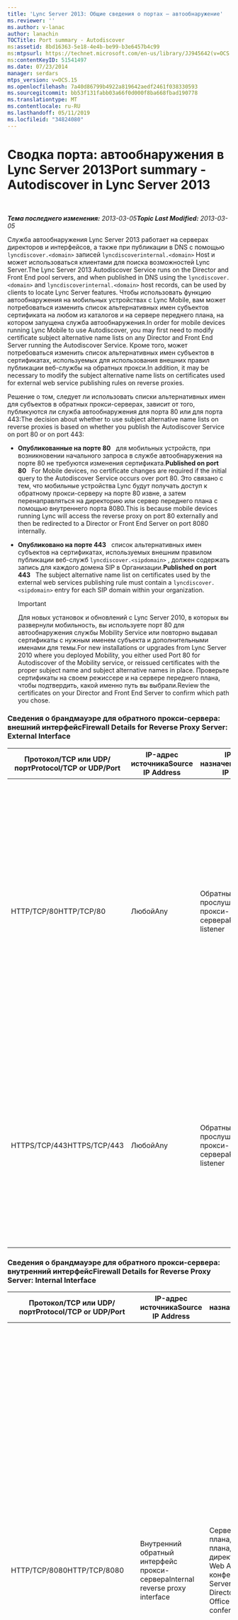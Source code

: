 ```yaml
---
title: 'Lync Server 2013: Общие сведения о портах — автообнаружение'
ms.reviewer: ''
ms.author: v-lanac
author: lanachin
TOCTitle: Port summary - Autodiscover
ms:assetid: 8bd16363-5e18-4e4b-be99-b3e6457b4c99
ms:mtpsurl: https://technet.microsoft.com/en-us/library/JJ945642(v=OCS.15)
ms:contentKeyID: 51541497
ms.date: 07/23/2014
manager: serdars
mtps_version: v=OCS.15
ms.openlocfilehash: 7a40d86799b4922a819642aedf2461f038330593
ms.sourcegitcommit: bb53f131fabb03a66f0d000f8ba668fbad190778
ms.translationtype: MT
ms.contentlocale: ru-RU
ms.lasthandoff: 05/11/2019
ms.locfileid: "34824080"
---
```

<div data-xmlns="http://www.w3.org/1999/xhtml">

<div class="topic" data-xmlns="http://www.w3.org/1999/xhtml" data-msxsl="urn:schemas-microsoft-com:xslt" data-cs="http://msdn.microsoft.com/en-us/">

<div data-asp="http://msdn2.microsoft.com/asp">

# <a name="port-summary---autodiscover-in-lync-server-2013"></a><span data-ttu-id="ee289-102">Сводка порта: автообнаружения в Lync Server 2013</span><span class="sxs-lookup"><span data-stu-id="ee289-102">Port summary - Autodiscover in Lync Server 2013</span></span>

</div>

<div id="mainSection">

<div id="mainBody">

<span> </span>

<span data-ttu-id="ee289-103">_**Тема последнего изменения:** 2013-03-05_</span><span class="sxs-lookup"><span data-stu-id="ee289-103">_**Topic Last Modified:** 2013-03-05_</span></span>

<span data-ttu-id="ee289-104">Служба автообнаружения Lync Server 2013 работает на серверах директоров и интерфейсов, а также при публикации в DNS с помощью `lyncdiscover.<domain>` записей `lyncdiscoverinternal.<domain>` Host и может использоваться клиентами для поиска возможностей Lync Server.</span><span class="sxs-lookup"><span data-stu-id="ee289-104">The Lync Server 2013 Autodiscover Service runs on the Director and Front End pool servers, and when published in DNS using the `lyncdiscover.<domain>` and `lyncdiscoverinternal.<domain>` host records, can be used by clients to locate Lync Server features.</span></span> <span data-ttu-id="ee289-105">Чтобы использовать функцию автообнаружения на мобильных устройствах с Lync Mobile, вам может потребоваться изменить список альтернативных имен субъектов сертификата на любом из каталогов и на сервере переднего плана, на котором запущена служба автообнаружения.</span><span class="sxs-lookup"><span data-stu-id="ee289-105">In order for mobile devices running Lync Mobile to use Autodiscover, you may first need to modify certificate subject alternative name lists on any Director and Front End Server running the Autodiscover Service.</span></span> <span data-ttu-id="ee289-106">Кроме того, может потребоваться изменить список альтернативных имен субъектов в сертификатах, используемых для использования внешних правил публикации веб-службы на обратных прокси.</span><span class="sxs-lookup"><span data-stu-id="ee289-106">In addition, it may be necessary to modify the subject alternative name lists on certificates used for external web service publishing rules on reverse proxies.</span></span>

<span data-ttu-id="ee289-107">Решение о том, следует ли использовать списки альтернативных имен для субъектов в обратных прокси-серверах, зависит от того, публикуются ли служба автообнаружения для порта 80 или для порта 443:</span><span class="sxs-lookup"><span data-stu-id="ee289-107">The decision about whether to use subject alternative name lists on reverse proxies is based on whether you publish the Autodiscover Service on port 80 or on port 443:</span></span>

  - <span data-ttu-id="ee289-108">**Опубликованные на порте 80**   для мобильных устройств, при возникновении начального запроса в службе автообнаружения на порте 80 не требуются изменения сертификата.</span><span class="sxs-lookup"><span data-stu-id="ee289-108">**Published on port 80**   For Mobile devices, no certificate changes are required if the initial query to the Autodiscover Service occurs over port 80.</span></span> <span data-ttu-id="ee289-109">Это связано с тем, что мобильные устройства Lync будут получать доступ к обратному прокси-серверу на порте 80 извне, а затем перенаправляться на директорию или сервер переднего плана с помощью внутреннего порта 8080.</span><span class="sxs-lookup"><span data-stu-id="ee289-109">This is because mobile devices running Lync will access the reverse proxy on port 80 externally and then be redirected to a Director or Front End Server on port 8080 internally.</span></span>

  - <span data-ttu-id="ee289-110">**Опубликовано на порте 443**   список альтернативных имен субъектов на сертификатах, используемых внешним правилом публикации веб-служб `lyncdiscover.<sipdomain>` , должен содержать запись для каждого домена SIP в Организации.</span><span class="sxs-lookup"><span data-stu-id="ee289-110">**Published on port 443**   The subject alternative name list on certificates used by the external web services publishing rule must contain a `lyncdiscover.<sipdomain>` entry for each SIP domain within your organization.</span></span>
    
    <div>
    

    > [!IMPORTANT]  
    > <span data-ttu-id="ee289-111">Для новых установок и обновлений с Lync Server 2010, в которых вы развернули мобильность, вы используете порт 80 для автообнаружения службы Mobility Service или повторно выдавал сертификаты с нужным именем субъекта и дополнительными именами для темы.</span><span class="sxs-lookup"><span data-stu-id="ee289-111">For new installations or upgrades from Lync Server 2010 where you deployed Mobility, you either used Port 80 for Autodiscover of the Mobility service, or reissued certificates with the proper subject name and subject alternative names in place.</span></span> <span data-ttu-id="ee289-112">Проверьте сертификаты на своем режиссере и на сервере переднего плана, чтобы подтвердить, какой именно путь вы выбрали.</span><span class="sxs-lookup"><span data-stu-id="ee289-112">Review the certificates on your Director and Front End Server to confirm which path you chose.</span></span>

    
    </div>

### <a name="firewall-details-for-reverse-proxy-server-external-interface"></a><span data-ttu-id="ee289-113">Сведения о брандмауэре для обратного прокси-сервера: внешний интерфейс</span><span class="sxs-lookup"><span data-stu-id="ee289-113">Firewall Details for Reverse Proxy Server: External Interface</span></span>

<table>
<colgroup>
<col style="width: 25%" />
<col style="width: 25%" />
<col style="width: 25%" />
<col style="width: 25%" />
</colgroup>
<thead>
<tr class="header">
<th><span data-ttu-id="ee289-114">Протокол/TCP или UDP/порт</span><span class="sxs-lookup"><span data-stu-id="ee289-114">Protocol/TCP or UDP/Port</span></span></th>
<th><span data-ttu-id="ee289-115">IP-адрес источника</span><span class="sxs-lookup"><span data-stu-id="ee289-115">Source IP Address</span></span></th>
<th><span data-ttu-id="ee289-116">IP-адрес назначения</span><span class="sxs-lookup"><span data-stu-id="ee289-116">Destination IP Address</span></span></th>
<th><span data-ttu-id="ee289-117">Примечания</span><span class="sxs-lookup"><span data-stu-id="ee289-117">Notes</span></span></th>
</tr>
</thead>
<tbody>
<tr class="odd">
<td><p><span data-ttu-id="ee289-118">HTTP/TCP/80</span><span class="sxs-lookup"><span data-stu-id="ee289-118">HTTP/TCP/80</span></span></p></td>
<td><p><span data-ttu-id="ee289-119">Любой</span><span class="sxs-lookup"><span data-stu-id="ee289-119">Any</span></span></p></td>
<td><p><span data-ttu-id="ee289-120">Обратный прослушиватель прокси-сервера</span><span class="sxs-lookup"><span data-stu-id="ee289-120">Reverse proxy listener</span></span></p></td>
<td><p><span data-ttu-id="ee289-121">Необязательно Перенаправление на HTTPS, если пользователь вводит http://&lt;публишедситефкдн&gt;.</span><span class="sxs-lookup"><span data-stu-id="ee289-121">(Optional) Redirection to HTTPS if user enters http://&lt;publishedSiteFQDN&gt;.</span></span> <span data-ttu-id="ee289-122">Кроме того, если вы используете Office Web Apps для конференций и службу автообнаружения для мобильных устройств, работающих в Lync, в ситуациях, когда Организация не может изменить сертификат правила публикации внешней веб-службы.</span><span class="sxs-lookup"><span data-stu-id="ee289-122">Also required if using Office Web Apps for conferencing and the Autodiscover Service for mobile devices running Lync in situations where the organization does not want to modify the external web service publishing rule certificate.</span></span></p></td>
</tr>
<tr class="even">
<td><p><span data-ttu-id="ee289-123">HTTPS/TCP/443</span><span class="sxs-lookup"><span data-stu-id="ee289-123">HTTPS/TCP/443</span></span></p></td>
<td><p><span data-ttu-id="ee289-124">Любой</span><span class="sxs-lookup"><span data-stu-id="ee289-124">Any</span></span></p></td>
<td><p><span data-ttu-id="ee289-125">Обратный прослушиватель прокси-сервера</span><span class="sxs-lookup"><span data-stu-id="ee289-125">Reverse proxy listener</span></span></p></td>
<td><p><span data-ttu-id="ee289-126">Загрузка записной книжки, служба веб-запросов к адресной книге, автоматическое обнаружение, обновление клиента, содержимое собрания, обновления устройства, развертывание групп, Office Web Apps для конференций, Конференц-связь с телефонным подключением и собраний.</span><span class="sxs-lookup"><span data-stu-id="ee289-126">Address book downloads, Address Book Web Query service, Autodiscover, client updates, meeting content, device updates, group expansion, Office Web Apps for conferencing, dial-in conferencing, and meetings.</span></span></p></td>
</tr>
</tbody>
</table>


### <a name="firewall-details-for-reverse-proxy-server-internal-interface"></a><span data-ttu-id="ee289-127">Сведения о брандмауэре для обратного прокси-сервера: внутренний интерфейс</span><span class="sxs-lookup"><span data-stu-id="ee289-127">Firewall Details for Reverse Proxy Server: Internal Interface</span></span>

<table>
<colgroup>
<col style="width: 25%" />
<col style="width: 25%" />
<col style="width: 25%" />
<col style="width: 25%" />
</colgroup>
<thead>
<tr class="header">
<th><span data-ttu-id="ee289-128">Протокол/TCP или UDP/порт</span><span class="sxs-lookup"><span data-stu-id="ee289-128">Protocol/TCP or UDP/Port</span></span></th>
<th><span data-ttu-id="ee289-129">IP-адрес источника</span><span class="sxs-lookup"><span data-stu-id="ee289-129">Source IP Address</span></span></th>
<th><span data-ttu-id="ee289-130">IP-адрес назначения</span><span class="sxs-lookup"><span data-stu-id="ee289-130">Destination IP Address</span></span></th>
<th><span data-ttu-id="ee289-131">Примечания</span><span class="sxs-lookup"><span data-stu-id="ee289-131">Notes</span></span></th>
</tr>
</thead>
<tbody>
<tr class="odd">
<td><p><span data-ttu-id="ee289-132">HTTP/TCP/8080</span><span class="sxs-lookup"><span data-stu-id="ee289-132">HTTP/TCP/8080</span></span></p></td>
<td><p><span data-ttu-id="ee289-133">Внутренний обратный интерфейс прокси-сервера</span><span class="sxs-lookup"><span data-stu-id="ee289-133">Internal reverse proxy interface</span></span></p></td>
<td><p><span data-ttu-id="ee289-134">Сервер переднего плана, пул переднего плана, режиссер, директор пула, Office Web Apps для конференций</span><span class="sxs-lookup"><span data-stu-id="ee289-134">Front End Server, Front End pool, Director, Director pool, Office Web Apps for conferencing</span></span></p></td>
<td><p><span data-ttu-id="ee289-135">Требуется при использовании службы автообнаружения для мобильных устройств, работающих с Lync, в ситуациях, когда Организация не может изменить сертификат правила публикации внешней веб-службы.</span><span class="sxs-lookup"><span data-stu-id="ee289-135">Required if using the Autodiscover Service for mobile devices running Lync in situations where the organization does not want to modify the external web service publishing rule certificate.</span></span> <span data-ttu-id="ee289-136">Трафик, отправленный на порт 80 на внешнем прокси-сервере, перенаправляется в пул на порте 8080 из внутреннего прокси-интерфейса, чтобы они могли отличать ее от внутреннего веб-трафика.</span><span class="sxs-lookup"><span data-stu-id="ee289-136">Traffic sent to port 80 on the reverse proxy external interface is redirected to a pool on port 8080 from the reverse proxy internal interface so that the pool Web Services can distinguish it from internal web traffic.</span></span></p></td>
</tr>
<tr class="even">
<td><p><span data-ttu-id="ee289-137">HTTPS/TCP/4443</span><span class="sxs-lookup"><span data-stu-id="ee289-137">HTTPS/TCP/4443</span></span></p></td>
<td><p><span data-ttu-id="ee289-138">Внутренний обратный интерфейс прокси-сервера</span><span class="sxs-lookup"><span data-stu-id="ee289-138">Internal reverse proxy interface</span></span></p></td>
<td><p><span data-ttu-id="ee289-139">Сервер переднего плана, пул переднего плана, режиссер, директор пула, Office Web Apps для конференций</span><span class="sxs-lookup"><span data-stu-id="ee289-139">Front End Server, Front End pool, Director, Director pool, Office Web Apps for conferencing</span></span></p></td>
<td><p><span data-ttu-id="ee289-140">Трафик, отправленный на порт 443 на внешнем прокси-сервере, перенаправляется в пул на порте 4443 из внутреннего прокси-интерфейса, чтобы они могли отличать ее от внутреннего веб-трафика.</span><span class="sxs-lookup"><span data-stu-id="ee289-140">Traffic sent to port 443 on the reverse proxy external interface is redirected to a pool on port 4443 from the reverse proxy internal interface so that the pool web services can distinguish it from internal web traffic.</span></span></p></td>
</tr>
</tbody>
</table>


</div>

<span> </span>

</div>

</div>

</div>

